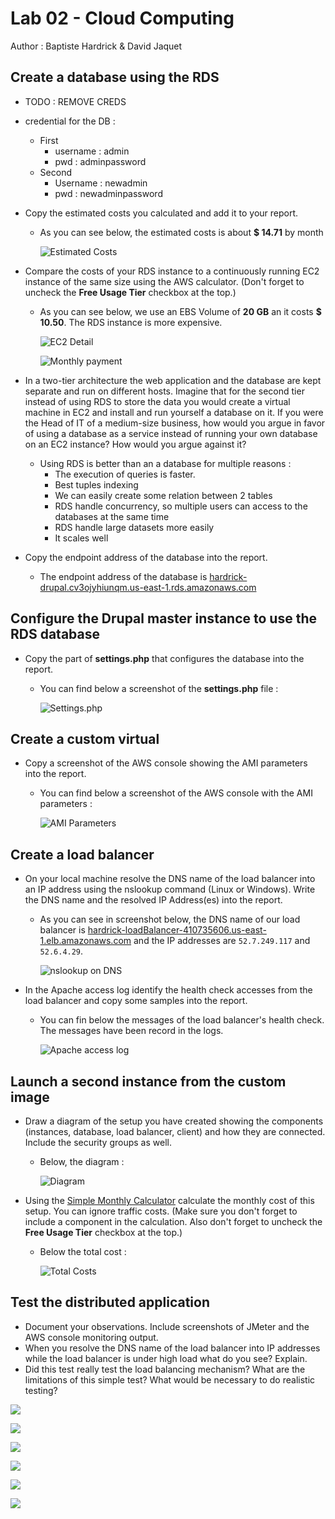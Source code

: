 # Lab 02 - Cloud Computing

Author : Baptiste Hardrick & David Jaquet

## Create a database using the RDS

- TODO : REMOVE CREDS
  
- credential for the DB :
  
  - First
    - username : admin
    - pwd : adminpassword
  - Second
    - Username : newadmin
    - pwd : newadminpassword
  
  
  
- Copy the estimated costs you calculated and add it to your report.

  - As you can see below, the estimated costs is about **$ 14.71** by month

    ![Estimated Costs](./assets/EstimatedCosts.jpg)

- Compare the costs of your RDS instance to a continuously running EC2 instance of the same size using the AWS calculator. (Don't forget to uncheck the **Free Usage Tier** checkbox at the top.)

  - As you can see below, we use an EBS Volume of **20 GB** an it costs **$ 10.50**. The RDS instance is more expensive.

    ![EC2 Detail](./assets/EC2Detail.jpg)

    ![Monthly payment](./assets/MonthlyPayment.jpg)

- In a two-tier architecture the web application and the database are kept separate and run on different hosts. Imagine that for the second tier instead of using RDS to store the data you would create a virtual machine in EC2 and install and run yourself a database on it. If you were the Head of IT of a medium-size business, how would you argue in favor of using a database as a service instead of running your own database on an EC2 instance? How would you argue against it?

  - Using RDS is better than an a database for multiple reasons :
    - The execution of queries is faster.
    - Best tuples indexing
    - We can easily create some relation between 2 tables
    - RDS handle concurrency, so multiple users can access to the databases at the same time
    - RDS handle large datasets more easily
    - It scales well

- Copy the endpoint address of the database into the report.

  - The endpoint address of the database is [hardrick-drupal.cv3ojyhiunqm.us-east-1.rds.amazonaws.com](hardrick-drupal.cv3ojyhiunqm.us-east-1.rds.amazonaws.com)

## Configure the Drupal master instance to use the RDS database

- Copy the part of **settings.php** that configures the database into the report.

  - You can find below a screenshot of the **settings.php** file :

    ![Settings.php](./assets/settings.jpg)

## Create a custom virtual

- Copy a screenshot of the AWS console showing the AMI parameters into the report.

  - You can find below a screenshot of the AWS console with the AMI parameters :

    ![AMI Parameters](./assets/AMIParameter.png)

## Create a load balancer

- On your local machine resolve the DNS name of the load balancer into an IP address using the nslookup command (Linux or Windows). Write the DNS name and the resolved IP Address(es) into the report.

  - As you can see in screenshot below, the DNS name of our load balancer is [hardrick-loadBalancer-410735606.us-east-1.elb.amazonaws.com](hardrick-loadBalancer-410735606.us-east-1.elb.amazonaws.com) and the IP addresses are `52.7.249.117` and `52.6.4.29`.

    ![nslookup on DNS](./assets/nslookupOnDNS.png)

- In the Apache access log identify the health check accesses from the load balancer and copy some samples into the report.

  - You can fin below the messages of the load balancer's health check. The messages have been record in the logs.

    ![Apache access log](./assets/access.png)

## Launch a second instance from the custom image

- Draw a diagram of the setup you have created showing the components (instances, database, load balancer, client) and how they are connected. Include the security groups as well.

  - Below, the diagram :

    ![Diagram](./assets/diagram.png)

- Using the [Simple Monthly Calculator](http://calculator.s3.amazonaws.com/calc5.html) calculate the monthly cost of this setup. You can ignore traffic costs. (Make sure you don't forget to include a component in the calculation. Also don't forget to uncheck the **Free Usage Tier** checkbox at the top.)

  - Below the total cost :

    ![Total Costs](./assets/totalCosts.jpg)

## Test the distributed application

- Document your observations. Include screenshots of JMeter and the AWS console monitoring output.
- When you resolve the DNS name of the load balancer into IP addresses while the load balancer is under high load what do you see? Explain.
- Did this test really test the load balancing mechanism? What are the limitations of this simple test? What would be necessary to do realistic testing?

![](./assets/firstLBTest.jpg)

![](./assets/LB1000Threads.jpg)

![](./assets/1000Threads1000Times.jpg)

![](./assets/nslookup.jpg)

![](./assets/TimeOut.jpg)

![](./assets/Instances.jpg)

